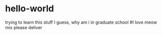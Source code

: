 # hello-world
trying to learn this stuff I guess, why am i in graduate school
#I love meow mix please deliver
